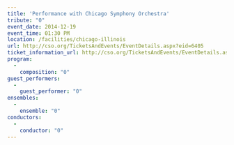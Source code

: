 ```yaml
---
title: 'Performance with Chicago Symphony Orchestra'
tribute: "0"
event_date: 2014-12-19
event_time: 01:30 PM
location: /facilities/chicago-illinois
url: http://cso.org/TicketsAndEvents/EventDetails.aspx?eid=6405
ticket_information_url: http://cso.org/TicketsAndEvents/EventDetails.aspx?eid=6405
program: 
  -
    composition: "0"
guest_performers: 
  -
    guest_performer: "0"
ensembles: 
  -
    ensemble: "0"
conductors: 
  -
    conductor: "0"
---
```

